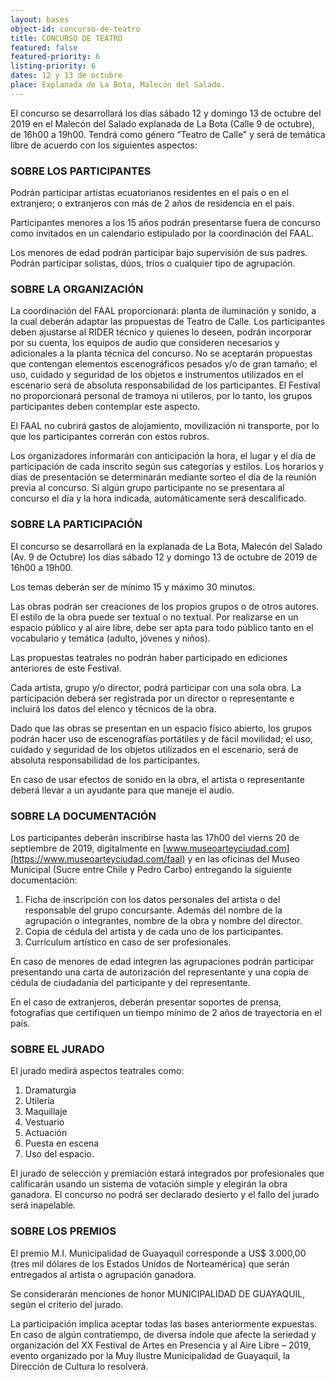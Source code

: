 ```yaml
---
layout: bases
object-id: concurso-de-teatro
title: CONCURSO DE TEATRO
featured: false
featured-priority: 6
listing-priority: 6
dates: 12 y 13 de octubre
place: Explanada de La Bota, Malecón del Salado.
---
```

El concurso se desarrollará los días sábado 12 y domingo 13 de octubre del 2019 en el Malecón del Salado explanada de La Bota (Calle 9 de octubre), de 16h00 a 19h00. Tendrá como género “Teatro de Calle” y será de temática libre de acuerdo con los siguientes aspectos:

### SOBRE LOS PARTICIPANTES

Podrán participar artistas ecuatorianos residentes en el país o en el extranjero; o extranjeros con más de 2 años de residencia en el país.

Participantes menores a los 15 años podrán presentarse fuera de concurso como invitados en un calendario estipulado por la coordinación del FAAL.

Los menores de edad podrán participar bajo supervisión de sus padres. Podrán participar solistas, dúos, tríos o cualquier tipo de agrupación.

### SOBRE LA ORGANIZACIÓN

La coordinación del FAAL proporcionará: planta de iluminación y sonido, a la cual deberán adaptar las propuestas de Teatro de Calle. Los participantes deben ajustarse al RIDER técnico y quienes lo deseen, podrán incorporar por su cuenta, los equipos de audio que consideren necesarios y adicionales a la planta técnica del concurso. No se aceptarán propuestas que contengan elementos escenográficos pesados y/o de gran tamaño; el uso, cuidado y seguridad de los objetos e instrumentos utilizados en el escenario será de absoluta responsabilidad de los participantes. El Festival no proporcionará personal de tramoya ni utileros, por lo tanto, los grupos participantes deben contemplar este aspecto.

El FAAL no cubrirá gastos de alojamiento, movilización ni transporte, por lo que los participantes correrán con estos rubros.

Los organizadores informarán con anticipación la hora, el lugar y el día de participación de cada inscrito según sus categorías y estilos. Los horarios y días de presentación se determinarán mediante sorteo el día de la reunión previa al concurso. Si algún grupo participante no se presentara al concurso el día y la hora indicada, automáticamente será descalificado.

### SOBRE LA PARTICIPACIÓN

El concurso se desarrollará en la explanada de La Bota, Malecón del Salado (Av. 9 de Octubre) los días sábado 12 y domingo 13 de octubre de 2019 de 16h00 a 19h00.

Los temas deberán ser de mínimo 15 y máximo 30 minutos.

Las obras podrán ser creaciones de los propios grupos o de otros autores. El estilo de la obra puede ser textual o no textual. Por realizarse en un espacio público y al aire libre, debe ser apta para todo público tanto en el vocabulario y temática (adulto, jóvenes y niños).

Las propuestas teatrales no podrán haber participado en ediciones anteriores de este Festival.

Cada artista, grupo y/o director, podrá participar con una sola obra. La participación deberá ser registrada por un director o representante e incluirá los datos del elenco y técnicos de la obra.

Dado que las obras se presentan en un espacio físico abierto, los grupos podrán hacer uso de escenografías portátiles y de fácil movilidad; el uso, cuidado y seguridad de los objetos utilizados en el escenario, será de absoluta responsabilidad de los participantes.

En caso de usar efectos de sonido en la obra, el artista o representante deberá llevar a un ayudante para que maneje el audio.

### SOBRE LA DOCUMENTACIÓN

Los participantes deberán inscribirse hasta las 17h00 del vierns 20 de septiembre de 2019, digitalmente en [www.museoarteyciudad.com](https://www.museoarteyciudad.com/faal) y en las oficinas del Museo Municipal (Sucre entre Chile y Pedro Carbo) entregando la siguiente documentación:

1. Ficha de inscripción con los datos personales del artista o del responsable del grupo concursante. Además del nombre de la agrupación o integrantes, nombre de la obra y nombre del director.
1. Copia de cédula del artista y de cada uno de los participantes.
1. Currículum artístico en caso de ser profesionales.

En caso de menores de edad integren las agrupaciones podrán participar presentando una carta de autorización del representante y una copia de cédula de ciudadanía del participante y del representante.

En el caso de extranjeros, deberán presentar soportes de prensa, fotografías que certifiquen un tiempo mínimo de 2 años de trayectoria en el país.

### SOBRE EL JURADO

El jurado medirá aspectos teatrales como:

1. Dramaturgia
1. Utilería
1. Maquillaje
1. Vestuario
1. Actuación
1. Puesta en escena
1. Uso del espacio.

El jurado de selección y premiación estará integrados por profesionales que calificarán usando un sistema de votación simple y elegirán la obra ganadora. El concurso no podrá ser declarado desierto y el fallo del jurado será inapelable.

### SOBRE LOS PREMIOS

El premio M.I. Municipalidad de Guayaquil corresponde a US$ 3.000,00 (tres mil dólares de los Estados Unidos de Norteamérica) que serán entregados al artista o agrupación ganadora.

Se considerarán menciones de honor MUNICIPALIDAD DE GUAYAQUIL, según el criterio del jurado.

La participación implica aceptar todas las bases anteriormente expuestas. En caso de algún contratiempo, de diversa índole que afecte la seriedad y organización del XX Festival de Artes en Presencia y al Aire Libre – 2019, evento organizado por la Muy Ilustre Municipalidad de Guayaquil, la Dirección de Cultura lo resolverá.
